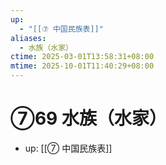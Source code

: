 ```yaml
---
up:
  - "[[⑦ 中国民族表]]"
aliases:
  - 水族（水家）
ctime: 2025-03-01T13:58:31+08:00
mtime: 2025-10-01T11:40:29+08:00
---
```


# ⑦69 水族（水家）

- up: [[⑦ 中国民族表]]
